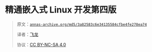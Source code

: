 # 精通嵌入式 Linux 开发第四版

> 原文：[`annas-archive.org/md5/3a82583c6e34135584cfbe4fe278ea74`](https://annas-archive.org/md5/3a82583c6e34135584cfbe4fe278ea74)
> 
> 译者：[飞龙](https://github.com/wizardforcel)
> 
> 协议：[CC BY-NC-SA 4.0](http://creativecommons.org/licenses/by-nc-sa/4.0/)